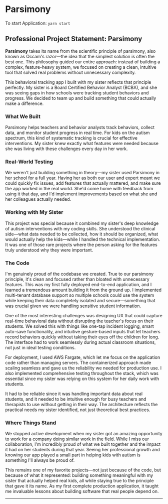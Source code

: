 # Parsimony

To start Application: `yarn start`

## Professional Project Statement: Parsimony

**Parsimony** takes its name from the scientific principle of parsimony, also known as Occam's razor—the idea that the
simplest solution is often the best one. This philosophy guided our entire approach: instead of building a complex,
feature-heavy system, we focused on creating a clean, intuitive tool that solved real problems without unnecessary
complexity.

This behavioral tracking app I built with my sister reflects that principle perfectly. My sister is a Board Certified
Behavior Analyst (BCBA), and she was seeing gaps in how schools were tracking student behaviors and progress. We decided
to team up and build something that could actually make a difference.

### What We Built

Parsimony helps teachers and behavior analysts track behaviors, collect data, and monitor student progress in real time.
For kids on the autism spectrum, this kind of systematic tracking is crucial for effective interventions. My sister knew
exactly what features were needed because she was living with these challenges every day in her work.

### Real-World Testing

We weren't just building something in theory—my sister used Parsimony in her school for a full year. Having her as both
our user and expert meant we could quickly fix issues, add features that actually mattered, and make sure the app worked
in the real world. She'd come home with feedback from using it that day, and I'd implement improvements based on what
she and her colleagues actually needed.

### Working with My Sister

This project was special because it combined my sister's deep knowledge of autism interventions with my coding skills.
She understood the clinical side—what data needed to be collected, how it should be organized, what would actually help
the kids—while I handled the technical implementation. It was one of those rare projects where the person asking for the
features truly understood why they were important.

### The Code

I'm genuinely proud of the codebase we created. True to our parsimony principle, it's clean and focused rather than
bloated with unnecessary features. This was my first fully deployed end-to-end application, and I learned a tremendous
amount building it from the ground up. I implemented multi-tenant database support so multiple schools could use the
system while keeping their data completely isolated and secure—something that was crucial given we were handling
sensitive student information.

One of the most interesting challenges was designing UX that could capture real-time behavioral data without disrupting
the teacher's focus on their students. We solved this with things like one-tap incident logging, smart auto-save
functionality, and intuitive gesture-based inputs that let teachers record behaviors quickly without taking their eyes
off the children for long. The interface had to work seamlessly during actual classroom situations, not just in ideal
testing conditions.

For deployment, I used AWS Fargate, which let me focus on the application code rather than managing servers. The
containerized approach made scaling seamless and gave us the reliability we needed for production use. I also
implemented comprehensive testing throughout the stack, which was essential since my sister was relying on this system
for her daily work with students.

It had to be reliable since it was handling important data about real students, and it needed to be intuitive enough for
busy teachers and therapists to use without getting in their way. The architecture reflects the practical needs my
sister identified, not just theoretical best practices.

### Where Things Stand

We stopped active development when my sister got an amazing opportunity to work for a company doing similar work in the
field. While I miss our collaboration, I'm incredibly proud of what we built together and the impact it had on her
students during that year. Seeing her professional growth and knowing our app played a small part in helping kids with
autism is something I'll always be proud of.

This remains one of my favorite projects—not just because of the code, but because of what it represented: building
something meaningful with my sister that actually helped real kids, all while staying true to the principle that gave it
its name. As my first complete production application, it taught me invaluable lessons about building software that real
people depend on.

---